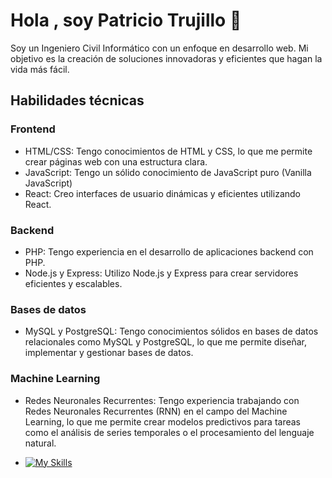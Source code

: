 
<!--
**patriciotrujilllo/patriciotrujilllo** is a ✨ _special_ ✨ repository because its `README.md` (this file) appears on your GitHub profile.

Here are some ideas to get you started:

- 🔭 I’m currently working on ...
- 🌱 I’m currently learning ...
- 👯 I’m looking to collaborate on ...
- 🤔 I’m looking for help with ...
- 💬 Ask me about ...
- 📫 How to reach me: ...
- 😄 Pronouns: ...
- ⚡ Fun fact: ...
-->
# Hola , soy Patricio Trujillo 👋

Soy un Ingeniero Civil Informático con un enfoque en desarrollo web. Mi objetivo es la creación de soluciones innovadoras y eficientes que hagan la vida más fácil.

## Habilidades técnicas

### Frontend

*  HTML/CSS: Tengo conocimientos de HTML y CSS, lo que me permite crear páginas web con una estructura clara.
*  JavaScript: Tengo un sólido conocimiento de JavaScript puro (Vanilla JavaScript)
*  React: Creo interfaces de usuario dinámicas y eficientes utilizando React.

### Backend

* PHP: Tengo experiencia en el desarrollo de aplicaciones backend con PHP.
* Node.js y Express: Utilizo Node.js y Express para crear servidores eficientes y escalables.

### Bases de datos

* MySQL y PostgreSQL: Tengo conocimientos sólidos en bases de datos relacionales como MySQL y PostgreSQL, lo que me permite diseñar, implementar y gestionar bases de datos.

### Machine Learning

* Redes Neuronales Recurrentes: Tengo experiencia trabajando con Redes Neuronales Recurrentes (RNN) en el campo del Machine Learning, lo que me permite crear modelos predictivos para tareas como el análisis de series temporales o el procesamiento del lenguaje natural.

* [![My Skills](https://skillicons.dev/icons?i=html,css,js,react,nodejs,php,express,mysql,postgres,git&theme=light)](https://skillicons.dev)
